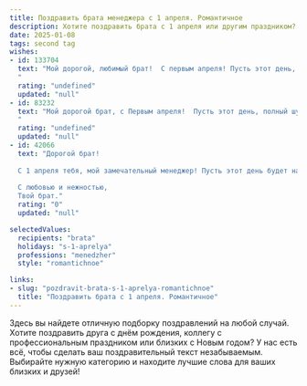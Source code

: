 ```yaml
---
title: Поздравить брата менеджера с 1 апреля. Романтичное
description: Хотите поздравить брата с 1 апреля или другим праздником? Наш ИИ создаст незабываемое поздравление, а вы обязательно выделитесь среди других.  
date: 2025-01-08
tags: second tag
wishes:
- id: 133704
  text: "Мой дорогой, любимый брат!  С первым апреля! Пусть этот день, полный лёгкой и искрящейся радости, станет началом весны не только в календаре, но и в твоей душе.  Пусть твоя жизнь, как успешный менеджерский проект, будет наполнена яркими идеями, блестящими достижениями и, конечно же, безграничной любовью.  Я желаю тебе сегодня и всегда океан счастья,  нежность каждой минуты и сказочно прекрасную, романтичную судьбу!
  "
  rating: "undefined"
  updated: "null"
- id: 83232
  text: "Мой дорогой брат, с Первым апреля!  Пусть этот день, полный шуток и смеха, станет лишь преддверием к году, наполненному любовью, счастьем и невероятными успехами в твоей блестящей карьере менеджера.  Пусть все твои планы сбываются легко и изящно, как танец под луной.  Я люблю тебя, и желаю тебе всего самого светлого и прекрасного!
  "
  rating: "undefined"
  updated: "null"
- id: 42066
  text: "Дорогой брат!
  
  С 1 апреля тебя, мой замечательный менеджер! Пусть этот день будет наполнен не только шутками и весельем, но и романтикой! Желаю, чтобы в твоей жизни всегда было место смеху, светлым моментам и удивительным встречам. Пусть каждый новый проект приносит не только успех, но и эмоции, которые согревают душу.
  
  С любовью и нежностью,
  Твой брат."
  rating: "0"
  updated: "null"

selectedValues:
  recipients: "brata"
  holidays: "s-1-aprelya"
  professions: "menedzher"
  style: "romantichnoe"

links:
- slug: "pozdravit-brata-s-1-aprelya-romantichnoe"
  title: "Поздравить брата с 1 апреля. Романтичное"
---
```


Здесь вы найдете отличную подборку поздравлений на любой случай. 
Хотите поздравить друга с днём рождения, коллегу с профессиональным праздником или близких с Новым годом? У нас есть всё, чтобы сделать ваш поздравительный текст незабываемым. Выбирайте нужную категорию и находите лучшие слова для ваших близких и друзей!
